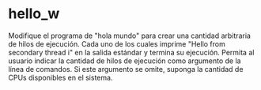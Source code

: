 # hello_w
Modifique el programa de "hola mundo" para crear una cantidad arbitraria de hilos de ejecución. Cada uno de los cuales imprime "Hello from secondary thread i" en la salida estándar y termina su ejecución. Permita al usuario indicar la cantidad de hilos de ejecución como argumento de la línea de comandos. Si este argumento se omite, suponga la cantidad de CPUs disponibles en el sistema.